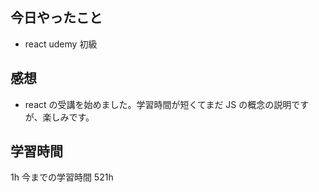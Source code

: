 ## 今日やったこと

- react udemy 初級

## 感想

- react の受講を始めました。学習時間が短くてまだ JS の概念の説明ですが、楽しみです。

## 学習時間

1h
今までの学習時間 521h
